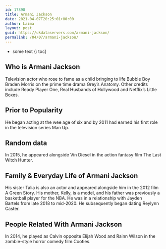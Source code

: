 ```yaml
---
id: 17898
title: Armani Jackson
date: 2021-04-07T20:25:01+00:00
author: Laima
layout: post
guid: https://ukdataservers.com/armani-jackson/
permalink: /04/07/armani-jackson/
---
```


* some text
{: toc}


## Who is Armani Jackson
                  
                  
                  
Television actor who rose to fame as a child bringing to life Bubble Boy Braden Morris on the prime time drama Grey&#8217;s Anatomy. Other credits include Ready Player One, Real Husbands of Hollywood and Netflix&#8217;s Little Boxes.
                  
              
            
              
            
                
                
                
## Prior to Popularity
                  
                  
                  
He began acting at the wee age of six and by 2011 had earned his first role in the television series Man Up.
                  
              
            
              
            
                
                
                
## Random data
                  
                  
                  
In 2015, he appeared alongside Vin Diesel in the action fantasy film The Last Witch Hunter.
                  
              
            
              
            
                
                
                
## Family & Everyday Life of Armani Jackson
                  
                  
                  
His sister Talia is also an actor and appeared alongside him in the 2012 film A Green Story. His mother, Kelly, is a model, and his father was previously a basketball player for the NBA. He was in a relationship with Jayden Bartels from late 2018 to mid-2020. He subsequently began dating Reylynn Caster.
                  
              
            
              
            
                
                
                
## People Related With Armani Jackson
                  
                  
                  
In 2014, he played as Calvin opposite Elijah Wood and Rainn Wilson in the zombie-style horror comedy film Cooties.
                  
              
            
              
            
                
              
            
              
              
            
            
              
            
          
          
          